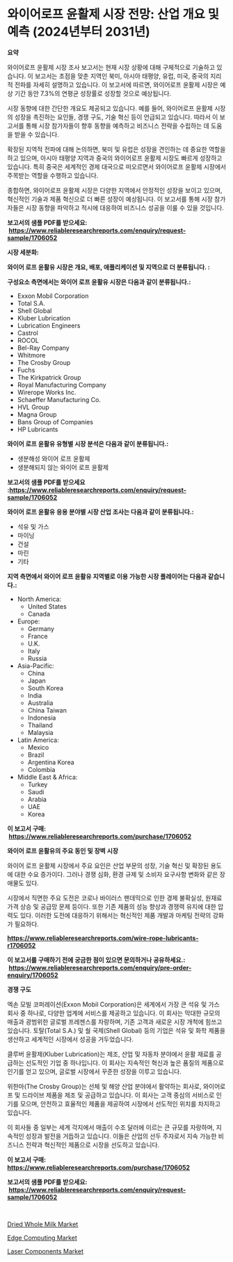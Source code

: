 <p><h1>와이어로프 윤활제 시장 전망: 산업 개요 및 예측 (2024년부터 2031년)</h1></p><p><strong>요약</strong></p>
<p><p>와이어로프 윤활제 시장 조사 보고서는 현재 시장 상황에 대해 구체적으로 기술하고 있습니다. 이 보고서는 초점을 맞춘 지역인 북미, 아시아 태평양, 유럽, 미국, 중국의 지리적 전파를 자세히 설명하고 있습니다. 이 보고서에 따르면, 와이어로프 윤활제 시장은 예상 기간 동안 7.3%의 연평균 성장률로 성장할 것으로 예상됩니다.</p><p>시장 동향에 대한 간단한 개요도 제공되고 있습니다. 예를 들어, 와이어로프 윤활제 시장의 성장을 촉진하는 요인들, 경쟁 구도, 기술 혁신 등이 언급되고 있습니다. 따라서 이 보고서를 통해 시장 참가자들이 향후 동향을 예측하고 비즈니스 전략을 수립하는 데 도움을 받을 수 있습니다.</p><p>확장된 지역적 전파에 대해 논의하면, 북미 및 유럽은 성장을 견인하는 데 중요한 역할을 하고 있으며, 아시아 태평양 지역과 중국의 와이어로프 윤활제 시장도 빠르게 성장하고 있습니다. 특히 중국은 세계적인 경제 대국으로 떠오르면서 와이어로프 윤활제 시장에서 주목받는 역할을 수행하고 있습니다.</p><p>종합하면, 와이어로프 윤활제 시장은 다양한 지역에서 안정적인 성장을 보이고 있으며, 혁신적인 기술과 제품 혁신으로 더 빠른 성장이 예상됩니다. 이 보고서를 통해 시장 참가자들은 시장 동향을 파악하고 적시에 대응하여 비즈니스 성공을 이룰 수 있을 것입니다.</p></p>
<p><strong>보고서의 샘플 PDF를 받으세요: &nbsp;<a href="https://www.reliableresearchreports.com/enquiry/request-sample/1706052">https://www.reliableresearchreports.com/enquiry/request-sample/1706052</a></strong></p>
<p><strong>시장 세분화:</strong></p>
<p><strong> 와이어 로프 윤활유 시장은 개요, 배포, 애플리케이션 및 지역으로 더 분류됩니다. :</strong></p>
<p><strong>구성요소 측면에서는 와이어 로프 윤활유 시장은 다음과 같이 분류됩니다.:</strong></p>
<p><ul><li>Exxon Mobil Corporation</li><li>Total S.A.</li><li>Shell Global</li><li>Kluber Lubrication</li><li>Lubrication Engineers</li><li>Castrol</li><li>ROCOL</li><li>Bel-Ray Company</li><li>Whitmore</li><li>The Crosby Group</li><li>Fuchs</li><li>The Kirkpatrick Group</li><li>Royal Manufacturing Company</li><li>Wirerope Works Inc.</li><li>Schaeffer Manufacturing Co.</li><li>HVL Group</li><li>Magna Group</li><li>Bans Group of Companies</li><li>HP Lubricants</li></ul></p>
<p><strong> 와이어 로프 윤활유 유형별 시장 분석은 다음과 같이 분류됩니다.:</strong></p>
<p><ul><li>생분해성 와이어 로프 윤활제</li><li>생분해되지 않는 와이어 로프 윤활제</li></ul></p>
<p><strong>보고서의 샘플 PDF를 받으세요 :<a href="https://www.reliableresearchreports.com/enquiry/request-sample/1706052">https://www.reliableresearchreports.com/enquiry/request-sample/1706052</a></strong></p>
<p><strong> 와이어 로프 윤활유 응용 분야별 시장 산업 조사는 다음과 같이 분류됩니다.:</strong></p>
<p><ul><li>석유 및 가스</li><li>마이닝</li><li>건설</li><li>마린</li><li>기타</li></ul></p>
<p><strong>지역 측면에서 와이어 로프 윤활유 지역별로 이용 가능한 시장 플레이어는 다음과 같습니다.:</strong></p>
<p><ul>
    <li>
        North America:
        <ul>
            <li>United States</li>
            <li>Canada</li>
        </ul>
    </li>
    <li>
        Europe:
        <ul>
            <li>Germany</li>
            <li>France</li>
            <li>U.K.</li>
            <li>Italy</li>
            <li>Russia</li>
        </ul>
    </li>
    <li>
        Asia-Pacific:
        <ul>
            <li>China</li>
            <li>Japan</li>
            <li>South Korea</li>
            <li>India</li>
            <li>Australia</li>
            <li>China Taiwan</li>
            <li>Indonesia</li>
            <li>Thailand</li>
            <li>Malaysia</li>
        </ul>
    </li>
    <li>
        Latin America:
        <ul>
            <li>Mexico</li>
            <li>Brazil</li>
            <li>Argentina Korea</li>
            <li>Colombia</li>
        </ul>
    </li>
    <li>
        Middle East & Africa:
        <ul>
            <li>Turkey</li>
            <li>Saudi</li>
            <li>Arabia</li>
            <li>UAE</li>
            <li>Korea</li>
        </ul>
    </li>
    </ul></p>
<p><strong>이 보고서 구매: &nbsp;<a href="https://www.reliableresearchreports.com/purchase/1706052">https://www.reliableresearchreports.com/purchase/1706052</a></strong></p>
<p><strong>와이어 로프 윤활유의 주요 동인 및 장벽 시장</strong></p>
<p><p>와이어 로프 윤활제 시장에서 주요 요인은 산업 부문의 성장, 기술 혁신 및 확장된 용도에 대한 수요 증가이다. 그러나 경쟁 심화, 환경 규제 및 소비자 요구사항 변화와 같은 장애물도 있다.</p><p>시장에서 직면한 주요 도전은 코로나 바이러스 팬데믹으로 인한 경제 불확실성, 원재료 가격 상승 및 공급망 문제 등이다. 또한 기존 제품의 성능 향상과 경쟁력 유지에 대한 압력도 있다. 이러한 도전에 대응하기 위해서는 혁신적인 제품 개발과 마케팅 전략의 강화가 필요하다.</p></p>
<p><strong><a href="https://www.reliableresearchreports.com/wire-rope-lubricants-r1706052">https://www.reliableresearchreports.com/wire-rope-lubricants-r1706052</a></strong></p>
<p><strong>이 보고서를 구매하기 전에 궁금한 점이 있으면 문의하거나 공유하세요.: &nbsp;<a href="https://www.reliableresearchreports.com/enquiry/pre-order-enquiry/1706052">https://www.reliableresearchreports.com/enquiry/pre-order-enquiry/1706052</a></strong></p>
<p><strong>경쟁 구도</strong></p>
<p><p>엑손 모빌 코퍼레이션(Exxon Mobil Corporation)은 세계에서 가장 큰 석유 및 가스 회사 중 하나로, 다양한 업계에 서비스를 제공하고 있습니다. 이 회사는 막대한 규모의 매출과 광범위한 글로벌 프레젠스를 자랑하며, 기존 고객과 새로운 시장 개척에 힘쓰고 있습니다. 토탈(Total S.A.) 및 숼 국제(Shell Global) 등의 기업은 석유 및 화학 제품을 생산하고 세계적인 시장에서 성공을 거두었습니다.</p><p>클루버 윤활제(Kluber Lubrication)는 제조, 산업 및 자동차 분야에서 윤활 재료를 공급하는 선도적인 기업 중 하나입니다. 이 회사는 지속적인 혁신과 높은 품질의 제품으로 인기를 얻고 있으며, 글로벌 시장에서 꾸준한 성장을 이루고 있습니다.</p><p>위한마(The Crosby Group)는 선체 및 해양 산업 분야에서 활약하는 회사로, 와이어로프 및 드라이브 제품을 제조 및 공급하고 있습니다. 이 회사는 고객 중심의 서비스로 인기를 모으며, 안전하고 효율적인 제품을 제공하여 시장에서 선도적인 위치를 차지하고 있습니다.</p><p>이 회사들 중 일부는 세계 각지에서 매출이 수조 달러에 이르는 큰 규모를 자랑하며, 지속적인 성장과 발전을 거듭하고 있습니다. 이들은 산업의 선두 주자로서 지속 가능한 비즈니스 전략과 혁신적인 제품으로 시장을 선도하고 있습니다.</p></p>
<p><strong>이 보고서 구매: &nbsp; <a href="https://www.reliableresearchreports.com/purchase/1706052">https://www.reliableresearchreports.com/purchase/1706052</a></strong></p>
<p><strong>보고서의 샘플 PDF를 받으세요: &nbsp;<a href="https://www.reliableresearchreports.com/enquiry/request-sample/1706052">https://www.reliableresearchreports.com/enquiry/request-sample/1706052</a></strong><strong></strong></p>
<p>&nbsp;</p>
<p><p><a href="https://www.linkedin.com/pulse/dried-whole-milk-market-insight-trends-growth-forecasted-from-xvnvc?trackingId=7Z5jRIP9Bzme5OgD8fgDtA%3D%3D">Dried Whole Milk Market</a></p><p><a href="https://www.linkedin.com/pulse/edge-computing-market-furnishes-information-share-trends-growth-byq6c?trackingId=YPe6auf7IJPhzVjDpozyTA%3D%3D">Edge Computing Market</a></p><p><a href="https://www.linkedin.com/pulse/analyzing-laser-components-market-global-industry-perspective-axlgc?trackingId=2S3SUqIHmFvNTyyk%2BjtAyQ%3D%3D">Laser Components Market</a></p></p>